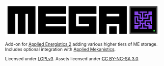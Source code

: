 ![](https://raw.githubusercontent.com/62832/MEGACells/master/img/MEGAinvert.png)

Add-on for [Applied Energistics 2](https://www.curseforge.com/minecraft/mc-mods/applied-energistics-2) adding various higher tiers of ME storage. Includes optional integration with [Applied Mekanistics](https://github.com/AppliedEnergistics/Applied-Mekanistics).

Licensed under [LGPLv3](https://spdx.org/licenses/LGPL-3.0-or-later.html). Assets licensed under [CC BY-NC-SA 3.0](https://creativecommons.org/licenses/by-nc-sa/3.0/).

